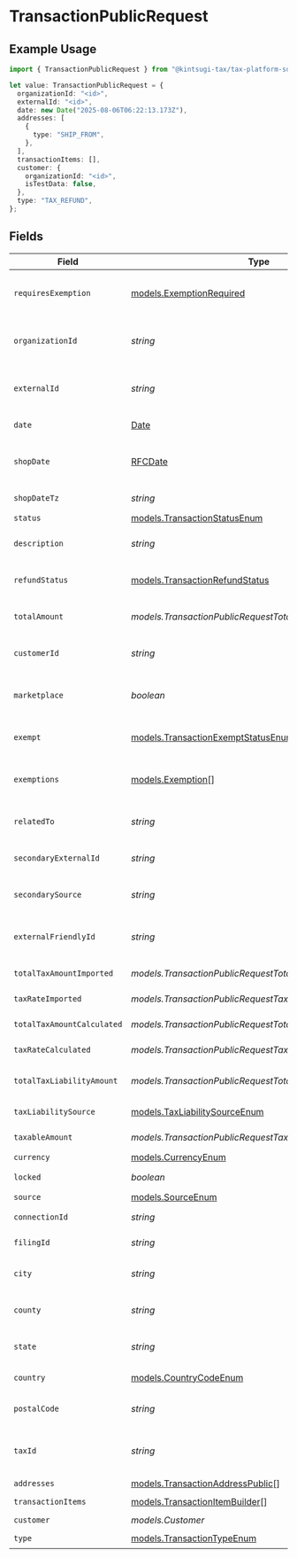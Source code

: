 # TransactionPublicRequest

## Example Usage

```typescript
import { TransactionPublicRequest } from "@kintsugi-tax/tax-platform-sdk/models";

let value: TransactionPublicRequest = {
  organizationId: "<id>",
  externalId: "<id>",
  date: new Date("2025-08-06T06:22:13.173Z"),
  addresses: [
    {
      type: "SHIP_FROM",
    },
  ],
  transactionItems: [],
  customer: {
    organizationId: "<id>",
    isTestData: false,
  },
  type: "TAX_REFUND",
};
```

## Fields

| Field                                                                                         | Type                                                                                          | Required                                                                                      | Description                                                                                   |
| --------------------------------------------------------------------------------------------- | --------------------------------------------------------------------------------------------- | --------------------------------------------------------------------------------------------- | --------------------------------------------------------------------------------------------- |
| `requiresExemption`                                                                           | [models.ExemptionRequired](../models/exemptionrequired.md)                                    | :heavy_minus_sign:                                                                            | Indicates if transaction requires tax exemption.                                              |
| `organizationId`                                                                              | *string*                                                                                      | :heavy_check_mark:                                                                            | Unique identifier of the organization.                                                        |
| `externalId`                                                                                  | *string*                                                                                      | :heavy_check_mark:                                                                            | External identifier of the transaction.                                                       |
| `date`                                                                                        | [Date](https://developer.mozilla.org/en-US/docs/Web/JavaScript/Reference/Global_Objects/Date) | :heavy_check_mark:                                                                            | Transaction date and time                                                                     |
| `shopDate`                                                                                    | [RFCDate](../types/rfcdate.md)                                                                | :heavy_minus_sign:                                                                            | Transaction date in the shop's local timezone                                                 |
| `shopDateTz`                                                                                  | *string*                                                                                      | :heavy_minus_sign:                                                                            | Timezone of the shop                                                                          |
| `status`                                                                                      | [models.TransactionStatusEnum](../models/transactionstatusenum.md)                            | :heavy_minus_sign:                                                                            | N/A                                                                                           |
| `description`                                                                                 | *string*                                                                                      | :heavy_minus_sign:                                                                            | Description of the transaction.                                                               |
| `refundStatus`                                                                                | [models.TransactionRefundStatus](../models/transactionrefundstatus.md)                        | :heavy_minus_sign:                                                                            | Status of refund, if applicable                                                               |
| `totalAmount`                                                                                 | *models.TransactionPublicRequestTotalAmount*                                                  | :heavy_minus_sign:                                                                            | Total amount of the transaction.                                                              |
| `customerId`                                                                                  | *string*                                                                                      | :heavy_minus_sign:                                                                            | Unique identifier of the customer.                                                            |
| `marketplace`                                                                                 | *boolean*                                                                                     | :heavy_minus_sign:                                                                            | Indicates if transaction is marketplace-based.                                                |
| `exempt`                                                                                      | [models.TransactionExemptStatusEnum](../models/transactionexemptstatusenum.md)                | :heavy_minus_sign:                                                                            | Exemption status (e.g., NOT_EXEMPT)                                                           |
| `exemptions`                                                                                  | [models.Exemption](../models/exemption.md)[]                                                  | :heavy_minus_sign:                                                                            | List of exemptions applied (if any).                                                          |
| `relatedTo`                                                                                   | *string*                                                                                      | :heavy_minus_sign:                                                                            | Related transaction identifier.                                                               |
| `secondaryExternalId`                                                                         | *string*                                                                                      | :heavy_minus_sign:                                                                            | Secondary External Identifier.                                                                |
| `secondarySource`                                                                             | *string*                                                                                      | :heavy_minus_sign:                                                                            | Secondary source information                                                                  |
| `externalFriendlyId`                                                                          | *string*                                                                                      | :heavy_minus_sign:                                                                            | Friendly identifier of the original item.                                                     |
| `totalTaxAmountImported`                                                                      | *models.TransactionPublicRequestTotalTaxAmountImported*                                       | :heavy_minus_sign:                                                                            | Imported tax amount.                                                                          |
| `taxRateImported`                                                                             | *models.TransactionPublicRequestTaxRateImported*                                              | :heavy_minus_sign:                                                                            | Imported tax rate.                                                                            |
| `totalTaxAmountCalculated`                                                                    | *models.TransactionPublicRequestTotalTaxAmountCalculated*                                     | :heavy_minus_sign:                                                                            | Calculated tax amount.                                                                        |
| `taxRateCalculated`                                                                           | *models.TransactionPublicRequestTaxRateCalculated*                                            | :heavy_minus_sign:                                                                            | Calculated tax rate.                                                                          |
| `totalTaxLiabilityAmount`                                                                     | *models.TransactionPublicRequestTotalTaxLiabilityAmount*                                      | :heavy_minus_sign:                                                                            | Total tax liability amount.                                                                   |
| `taxLiabilitySource`                                                                          | [models.TaxLiabilitySourceEnum](../models/taxliabilitysourceenum.md)                          | :heavy_minus_sign:                                                                            | Source of tax liability.                                                                      |
| `taxableAmount`                                                                               | *models.TransactionPublicRequestTaxableAmount*                                                | :heavy_minus_sign:                                                                            | Taxable amount.                                                                               |
| `currency`                                                                                    | [models.CurrencyEnum](../models/currencyenum.md)                                              | :heavy_minus_sign:                                                                            | N/A                                                                                           |
| `locked`                                                                                      | *boolean*                                                                                     | :heavy_minus_sign:                                                                            | Transaction lock status.                                                                      |
| `source`                                                                                      | [models.SourceEnum](../models/sourceenum.md)                                                  | :heavy_minus_sign:                                                                            | N/A                                                                                           |
| `connectionId`                                                                                | *string*                                                                                      | :heavy_minus_sign:                                                                            | Connection Identifier                                                                         |
| `filingId`                                                                                    | *string*                                                                                      | :heavy_minus_sign:                                                                            | Filing identifier.                                                                            |
| `city`                                                                                        | *string*                                                                                      | :heavy_minus_sign:                                                                            | City of the transaction address.                                                              |
| `county`                                                                                      | *string*                                                                                      | :heavy_minus_sign:                                                                            | County of the transaction address.                                                            |
| `state`                                                                                       | *string*                                                                                      | :heavy_minus_sign:                                                                            | State of the transaction address.                                                             |
| `country`                                                                                     | [models.CountryCodeEnum](../models/countrycodeenum.md)                                        | :heavy_minus_sign:                                                                            | Country code (ISO Alpha-2).                                                                   |
| `postalCode`                                                                                  | *string*                                                                                      | :heavy_minus_sign:                                                                            | Postal code of the transaction.                                                               |
| `taxId`                                                                                       | *string*                                                                                      | :heavy_minus_sign:                                                                            | Tax ID associated with the transaction                                                        |
| `addresses`                                                                                   | [models.TransactionAddressPublic](../models/transactionaddresspublic.md)[]                    | :heavy_check_mark:                                                                            | N/A                                                                                           |
| `transactionItems`                                                                            | [models.TransactionItemBuilder](../models/transactionitembuilder.md)[]                        | :heavy_check_mark:                                                                            | N/A                                                                                           |
| `customer`                                                                                    | *models.Customer*                                                                             | :heavy_check_mark:                                                                            | N/A                                                                                           |
| `type`                                                                                        | [models.TransactionTypeEnum](../models/transactiontypeenum.md)                                | :heavy_check_mark:                                                                            | N/A                                                                                           |